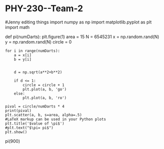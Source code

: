 # PHY-230--Team-2
#Jenny editing things
import numpy as np
import matplotlib.pyplot as plt
import math

def pi(numDarts):
    plt.figure(1)
    area = 15
    N = 6545231
    x = np.random.rand(N)
    y = np.random.rand(N)
    circle = 0

    for i in range(numDarts):
        a = x[i]
        b = y[i]
        

        d = np.sqrt(a**2+b**2)

        if d <= 1:
            circle = circle + 1
            plt.plot(a, b, 'go')
        else:
            plt.plot(a, b, 'ro')
            
    pival = circle/numDarts * 4
    print(pival)
    plt.scatter(a, b, s=area, alpha=.5)
    #LaTeX markup can be used in your Python plots
    plt.title('$value of \pi$')
    #plt.text("$\pi= pi$")
    plt.show()
    

pi(900)
